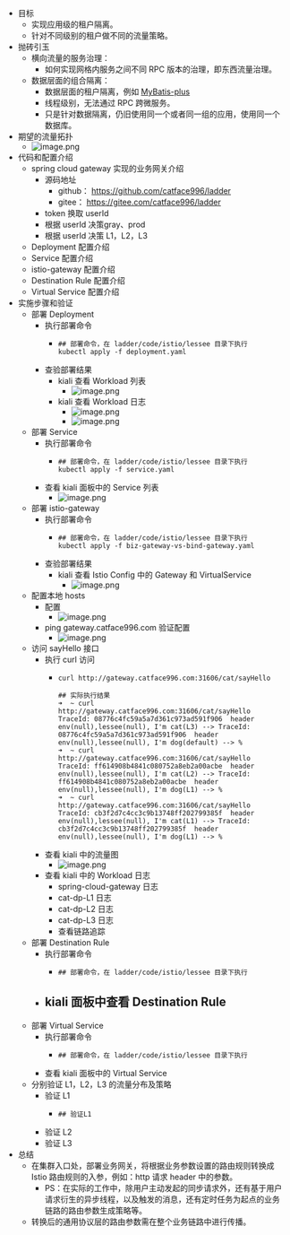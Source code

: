 - 目标
	- 实现应用级的租户隔离。
	- 针对不同级别的租户做不同的流量策略。
- 抛砖引玉
	- 横向流量的服务治理：
		- 如何实现网格内服务之间不同 RPC 版本的治理，即东西流量治理。
	- 数据层面的组合隔离：
		- 数据层面的租户隔离，例如 [MyBatis-plus](https://baomidou.com/pages/aef2f2/#tenantlineinnerinterceptor)
		- 线程级别，无法通过 RPC 跨微服务。
		- 只是针对数据隔离，仍旧使用同一个或者同一组的应用，使用同一个数据库。
- 期望的流量拓扑
	- ![image.png](../assets/image_1651637350850_0.png)
- 代码和配置介绍
	- spring cloud gateway 实现的业务网关介绍
		- 源码地址
			- github： https://github.com/catface996/ladder
			- gitee： https://gitee.com/catface996/ladder
		- token 换取 userId
		- 根据 userId 决策gray、prod
		- 根据 userId 决策 L1，L2，L3
	- Deployment 配置介绍
	- Service 配置介绍
	- istio-gateway 配置介绍
	- Destination Rule 配置介绍
	- Virtual Service 配置介绍
- 实施步骤和验证
	- 部署 Deployment
		- 执行部署命令
			- ```shell
			  ## 部署命令，在 ladder/code/istio/lessee 目录下执行
			  kubectl apply -f deployment.yaml
			  ```
		- 查验部署结果
			- kiali 查看 Workload 列表
				- ![image.png](../assets/image_1651651655164_0.png)
			- kiali 查看 Workload 日志
				- ![image.png](../assets/image_1651651677989_0.png)
				- ![image.png](../assets/image_1651651701716_0.png)
	- 部署 Service
		- 执行部署命令
			- ```shell
			  ## 部署命令，在 ladder/code/istio/lessee 目录下执行
			  kubectl apply -f service.yaml
			  ```
		- 查看 kiali 面板中的 Service 列表
			- ![image.png](../assets/image_1651651923680_0.png)
	- 部署 istio-gateway
		- 执行部署命令
			- ```shell
			  ## 部署命令，在 ladder/code/istio/lessee 目录下执行
			  kubectl apply -f biz-gateway-vs-bind-gateway.yaml
			  ```
		- 查验部署结果
			- kiali 查看 Istio Config 中的 Gateway 和 VirtualService
				- ![image.png](../assets/image_1651651991675_0.png)
	- 配置本地 hosts
		- 配置
			- ![image.png](../assets/image_1651652017947_0.png)
		- ping gateway.catface996.com 验证配置
			- ![image.png](../assets/image_1651652052484_0.png)
	- 访问 sayHello 接口
		- 执行 curl 访问
			- ```shell
			  curl http://gateway.catface996.com:31606/cat/sayHello
			  
			  ## 实际执行结果
			  ➜  ~ curl http://gateway.catface996.com:31606/cat/sayHello
			  TraceId: 08776c4fc59a5a7d361c973ad591f906  header env(null),lessee(null), I'm cat(L3) --> TraceId: 08776c4fc59a5a7d361c973ad591f906  header env(null),lessee(null), I'm dog(default) --> %
			  ➜  ~ curl http://gateway.catface996.com:31606/cat/sayHello
			  TraceId: ff614908b4841c080752a8eb2a00acbe  header env(null),lessee(null), I'm cat(L2) --> TraceId: ff614908b4841c080752a8eb2a00acbe  header env(null),lessee(null), I'm dog(L1) --> %
			  ➜  ~ curl http://gateway.catface996.com:31606/cat/sayHello
			  TraceId: cb3f2d7c4cc3c9b13748ff202799385f  header env(null),lessee(null), I'm cat(L1) --> TraceId: cb3f2d7c4cc3c9b13748ff202799385f  header env(null),lessee(null), I'm dog(L1) --> %
			  ```
		- 查看 kiali 中的流量图
			- ![image.png](../assets/image_1651653326705_0.png)
		- 查看 kiali 中的 Workload 日志
			- spring-cloud-gateway 日志
			- cat-dp-L1 日志
			- cat-dp-L2 日志
			- cat-dp-L3 日志
			- 查看链路追踪
	- 部署 Destination Rule
		- 执行部署命令
			- ```shell
			  ## 部署命令，在 ladder/code/istio/lessee 目录下执行
			  
			  ```
		- kiali 面板中查看 Destination Rule
			-
	- 部署 Virtual Service
		- 执行部署命令
			- ```shell
			  ## 部署命令，在 ladder/code/istio/lessee 目录下执行
			  
			  ```
		- 查看 kiali 面板中的 Virtual Service
	- 分别验证 L1，L2，L3 的流量分布及策略
		- 验证 L1
			- ```shell
			  ## 验证L1
			  ```
		- 验证 L2
		- 验证 L3
- 总结
	- 在集群入口处，部署业务网关，将根据业务参数设置的路由规则转换成 Istio 路由规则的入参，例如：http 请求 header 中的参数。
		- PS：在实际的工作中，除用户主动发起的同步请求外，还有基于用户请求衍生的异步线程，以及触发的消息，还有定时任务为起点的业务链路的路由参数生成策略等。
	- 转换后的通用协议层的路由参数需在整个业务链路中进行传播。